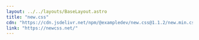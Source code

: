 ```yaml
---
layout: ../../layouts/BaseLayout.astro
title: "new.css"
cdn: "https://cdn.jsdelivr.net/npm/@exampledev/new.css@1.1.2/new.min.css"
link: "https://newcss.net/"
---
```

